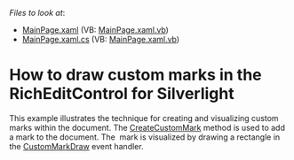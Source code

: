 <!-- default file list -->
*Files to look at*:

* [MainPage.xaml](./CS/SilverlightApplication2/MainPage.xaml) (VB: [MainPage.xaml.vb](./VB/SilverlightApplication2/MainPage.xaml.vb))
* [MainPage.xaml.cs](./CS/SilverlightApplication2/MainPage.xaml.cs) (VB: [MainPage.xaml.vb](./VB/SilverlightApplication2/MainPage.xaml.vb))
<!-- default file list end -->
# How to draw custom marks in the RichEditControl for Silverlight


This example illustrates the technique for creating and visualizing custom marks within the document. The <a href="http://help.devexpress.com/#Silverlight/DevExpressXtraRichEditAPINativeSubDocument_CreateCustomMarktopic">CreateCustomMark</a> method is used to add a mark to the document. The  mark is visualized by drawing a rectangle in the <a href="http://help.devexpress.com/#Silverlight/DevExpressXpfRichEditRichEditControl_CustomMarkDrawtopic">CustomMarkDraw</a> event handler.

<br/>



